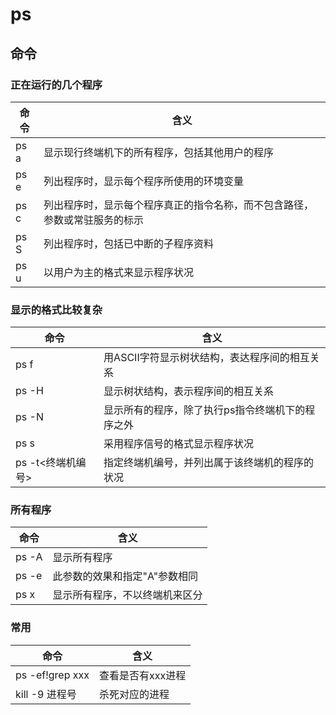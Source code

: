 # ps

## 命令

### 正在运行的几个程序

命令   | 含义
---- | -------------------------------------
ps a | 显示现行终端机下的所有程序，包括其他用户的程序
ps e | 列出程序时，显示每个程序所使用的环境变量
ps c | 列出程序时，显示每个程序真正的指令名称，而不包含路径，参数或常驻服务的标示
ps S | 列出程序时，包括已中断的子程序资料
ps u | 以用户为主的格式来显示程序状况

### 显示的格式比较复杂

命令           | 含义
------------ | -------------------------
ps f         | 用ASCII字符显示树状结构，表达程序间的相互关系
ps -H        | 显示树状结构，表示程序间的相互关系
ps -N        | 显示所有的程序，除了执行ps指令终端机下的程序之外
ps s         | 采用程序信号的格式显示程序状况
ps -t<终端机编号> | 指定终端机编号，并列出属于该终端机的程序的状况

### 所有程序

命令    | 含义
----- | ----------------
ps -A | 显示所有程序
ps -e | 此参数的效果和指定"A"参数相同
ps x  | 显示所有程序，不以终端机来区分

### 常用

命令              | 含义
--------------- | ----------
ps -ef!grep xxx | 查看是否有xxx进程
kill -9 进程号     | 杀死对应的进程
